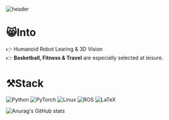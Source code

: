 

![header](https://capsule-render.vercel.app/api?type=waving&height=300&color=gradient&text=Hi!%20I'm%20zhirui😚&section=header&reversal=false&textBg=false&descAlign=50&descAlignY=50&animation=fadeIn)

# 😸Into
👉 Humanoid Robot Learing & 3D Vision  
👉 **Basketball, Fitness & Travel** are especially selected at leisure. 
    
# ⚒️Stack
![Python](https://img.shields.io/badge/Python-3776AB?style=for-the-badge&logo=python&logoColor=white)
![PyTorch](https://img.shields.io/badge/PyTorch-EE4C2C?style=for-the-badge&logo=pytorch&logoColor=white)
![Linux](https://img.shields.io/badge/Linux-FCC624?style=for-the-badge&logo=linux&logoColor=black)
![ROS](https://img.shields.io/badge/ROS-22314E?style=for-the-badge&logo=ros&logoColor=white)
![LaTeX](https://img.shields.io/badge/LaTeX-008080?style=for-the-badge&logo=latex&logoColor=white)

![Anurag's GitHub stats](https://github-readme-stats.vercel.app/api?username=zhirui&show_icons=true&theme=blue_navy)


